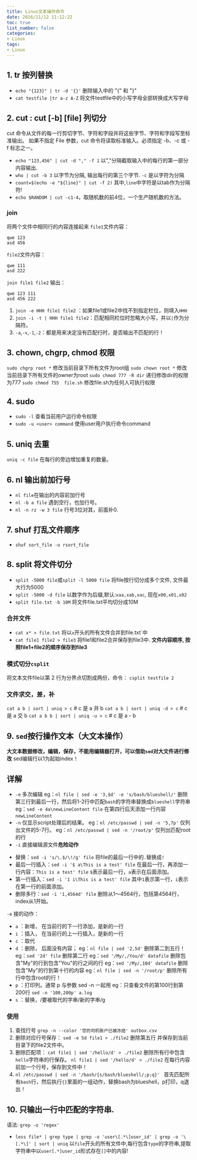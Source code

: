 ```yaml
---
title: Linux文本操作命令
date: 2016/11/12 11:12:22
toc: true
list_number: false
categories:
- Linux
tags:
- Linux
---
```



## 1. tr 按列替换
- `echo "{123}" | tr -d '{}'` 删除输入中的 "{" 和 "}"
- `cat testfile |tr a-z A-Z`  将文件testfile中的小写字母全部转换成大写字母

## 2. cut : cut [-b] [file] 列切分
cut 命令从文件的每一行剪切字节、字符和字段并将这些字节、字符和字段写至标准输出。
如果不指定 File 参数，cut 命令将读取标准输入。必须指定 -b、-c 或 -f 标志之一。
- `echo "123,456" | cut -d "," -f 1` 以","分隔截取输入中的每行的第一部分内容输出.
- `who | cut -b 3` 以字节为分隔, 输出每行的第三个字节. `-c` 是以字符为分隔
- `count=$(echo -e "${line}" | cut -f 2)` 其中,`line`中字符是以tab作为分隔符!
- `echo $RANDOM | cut -c1-4`，取随机数的前4位，一个生产随机数的方法。
### join
将两个文件中相同行的内容连接起来
`file1`文件内容：
```
qwe 123
asd 456
```
`file2`文件内容：
```
qwe 111
asd 222
```
`join file1 file2` 输出：
```
qwe 123 111
asd 456 222
```
1. `join -e HHH file1 file2` ：如果file1或file2中找不到指定栏位，则填入`HHH`
2. `join -i -t | HHH file1 file2`：匹配相同栏位时忽略大小写，并以`|`作为分隔符。
3. `-a`,`-v`,`-1`,`-2`：都是用来决定没有匹配行时，是否输出不匹配的行！

## 3. chown, chgrp, chmod 权限
`sudo chgrp root *` 修改当前目录下所有文件为root组
`sudo chown root *` 修改当前目录下所有文件的owner为root
`sudo chmod 777 -R dir` 递归修改dir的权限为777
`sudo chmod 755  file.sh` 修改file.sh为任何人可执行权限

## 4. sudo
- `sudo -l` 查看当前用户运行命令权限
- `sudo -u <user> command` 使用user用户执行命令command

## 5. uniq 去重
`uniq -c file` 在每行的旁边增加重复的数量。

## 6. nl 输出前加行号
- `nl file`在输出的内容前加行号
- `nl -b a file` 遇到空行，也加行号。
- `nl -n rz -w 3 file` 行号3位对其，前面补0.
## 7. shuf 打乱文件顺序
- `shuf sort_file -o rsort_file` 
## 8. split 将文件切分
- `split -5000 file`或`split -l 5000 file` 将file按行切分成多个文件, 文件最大行为5000
- `split -5000 -d file` 以数字作为后缀,默认:`xaa,xab,xac`, 现在`x00,x01,x02`
- `split file.txt -b 10M` 将文件file.txt平均切分成10M
### 合并文件
- `cat x* > file.txt` 将以`x`开头的所有文件合并到file.txt`中
- `cat file1 file2 > file3` 将file1和file2合并保存到file3中. 
 **文件内容顺序, 按照file1+file2的顺序保存到file3**
### 模式切分`csplit`
将文本文件file以第 2 行为分界点切割成两份，命令： `csplit testfile 2`
### 文件求交，差，补
`cat a b | sort | uniq > c`   # c 是 a 并 b
`cat a b | sort | uniq -d > c`   # c 是 a 交 b
`cat a b b | sort | uniq -u > c`   # c 是 a - b
## 9. `sed`按行操作文本（大文本操作）
**大文本数据修改，编辑，保存，不能用编辑器打开，可以借助`sed`对大文件进行修改**
sed编辑行以1为起始index！
## 详解
- `-e` 多次编辑
eg：`nl file | sed -e '3,$d' -e 's/bash/blueshell/'` 删除第三行到最后一行，然后将1-2行中匹配`bash`的字符串替换成`blueshell`字符串
eg：`sed -e 4a\newLineContent file` 在第四行后天添加一行内容`newLineContent`
- `-n` 仅显示script处理后的结果。
eg：`nl /etc/passwd | sed -n '5,7p'` 仅列出文件的5-7行。
eg：`nl /etc/passwd | sed -n '/root/p'` 仅列出匹配root的行
- `-i`  直接编辑源文件**危险动作**
 * 替换：`sed -i 's/\.$/\!/g' file`  将file的最后一行中的`.`替换成`!`
 * 最后一行插入：`sed -i '$ a\This is a test' file` 在最后一行，再添加一行内容：`This is a test' file` `$`表示最后一行，`a`表示在后面添加。
 * 第一行插入：`sed -i '1 i\This is a test' file`   其中`1`表示第一行，`i`表示在第一行的前面添加。
 * 删除多行：`sed -i '1,4564d' file` 删除从1～4564行，包括第4564行，index从1开始。

`-e` 接的动作：
- `a` ：新增， 在当前行的下一行添加，是新的一行
- `i` ：插入， 在当前行的上一行插入，是新的一行
- `c` ：取代 
- `d` ：删除， 后面没有内容；
eg：`nl file | sed '2,5d'` 删除第二到五行！
eg：`sed '2d' file` 删除第二行
eg：`sed '/My/,/You/d' datafile` 删除包含"My"的行到包含"You"的行之间的行
eg：`sed '/My/,10d' datafile` 删除包含"My"的行到第十行的内容
eg：`nl file | sed -n '/root/p'` 删除所有行中包含root的行！
- `p` ：打印列。通常 p 与参数 sed -n 一起用
eg：只查看文件的第100行到第200行 `sed -n '100,200p' a.log`
- `s` ：替换，/要被取代的字串/新的字串/g

### 使用
1. 查找行号  `grep -n --color '您的司机账户已被冻结' outbox.csv`
2. 删除对应行号保存： `sed -e 5d file1 > ./file2` 删除第五行 并保存到当前目录下的file2文件中。
3. 删除匹配项： `cat file1 | sed '/hello/d' > ./file2` 删除所有行中包含`hello`字符串的行保存。
 `nl file1 | sed '/hello/d' > ./file2` 在每行内容前加一个行号，保存到文件中！
4. `nl /etc/passwd | sed -n '/bash/{s/bash/blueshell/;p;q}' ` 首先匹配所有`bash`行，然后执行`{}`里面的一组动作，替换bash为blueshell，p打印，q退出！

## 10. 只输出一行中匹配的字符串.
语法: `grep -o 'regex'`
- `less file* | grep type | grep -o 'user\[.*\]user_id' | grep -o '\[.*\]' | sort | uniq` 以`file`开头的所有文件中,每行包含`type`的字符串,提取字符串中以`user[.*]user_id`形式存在`[]`中的内容!
